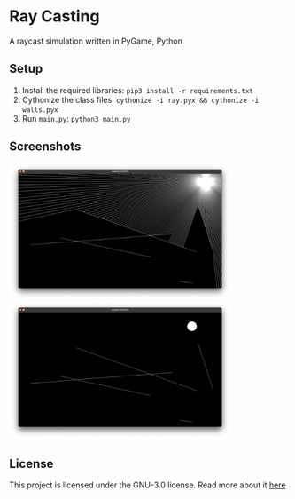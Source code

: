 # Ray Casting
A raycast simulation written in PyGame, Python

## Setup
1. Install the required libraries: `pip3 install -r requirements.txt`
2. Cythonize the class files: `cythonize -i ray.pyx && cythonize -i walls.pyx`
3. Run `main.py`: `python3 main.py`

## Screenshots
<img src=".github/images/screenshot0.png" width="400"/></img>
<img src=".github/images/screenshot1.png" width="400"/></img>

## License
This project is licensed under the GNU-3.0 license. Read more about it [here](LICENSE)